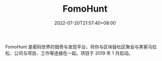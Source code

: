 ﻿---
weight: 
title: "FomoHunt"
description: "FomoHunt 是密码世界的猎奇与发现平台，将你与区块链社区聚会与黑客马拉松、公司与项目、工作等连接在一起"
date: 2022-07-20T21:57:40+08:00
lastmod: 2022-07-20T16:45:40+08:00
draft: false
authors: ["浮尘"]
featuredImage: "fomohunt.jpg"
link: "https://www.fomohunt.com/"
tags: ["元宇宙社区","FomoHunt"]
categories: ["navigation"]
navigation: ["元宇宙社区"]
lightgallery: true
toc: true
pinned: false
recommend: false
recommend1: false
---
FomoHunt 是密码世界的猎奇与发现平台，将你与区块链社区聚会与黑客马拉松、公司与项目、工作等连接在一起。项目于 2019 年 1 月启动。
